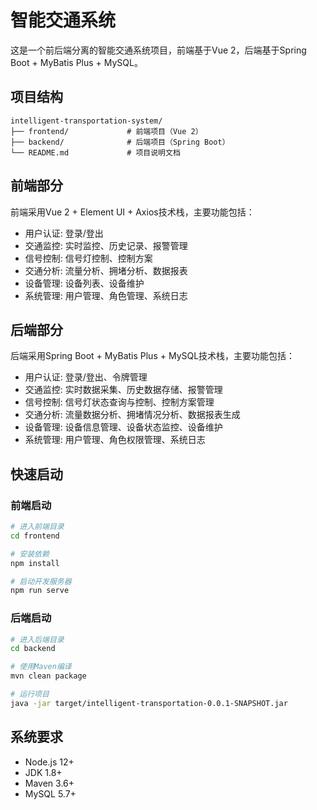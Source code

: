 # 智能交通系统

这是一个前后端分离的智能交通系统项目，前端基于Vue 2，后端基于Spring Boot + MyBatis Plus + MySQL。

## 项目结构

```
intelligent-transportation-system/
├── frontend/             # 前端项目（Vue 2）
├── backend/              # 后端项目（Spring Boot）
└── README.md             # 项目说明文档
```

## 前端部分

前端采用Vue 2 + Element UI + Axios技术栈，主要功能包括：

- 用户认证: 登录/登出
- 交通监控: 实时监控、历史记录、报警管理
- 信号控制: 信号灯控制、控制方案
- 交通分析: 流量分析、拥堵分析、数据报表
- 设备管理: 设备列表、设备维护
- 系统管理: 用户管理、角色管理、系统日志

## 后端部分

后端采用Spring Boot + MyBatis Plus + MySQL技术栈，主要功能包括：

- 用户认证: 登录/登出、令牌管理
- 交通监控: 实时数据采集、历史数据存储、报警管理
- 信号控制: 信号灯状态查询与控制、控制方案管理
- 交通分析: 流量数据分析、拥堵情况分析、数据报表生成
- 设备管理: 设备信息管理、设备状态监控、设备维护
- 系统管理: 用户管理、角色权限管理、系统日志

## 快速启动

### 前端启动

```bash
# 进入前端目录
cd frontend

# 安装依赖
npm install

# 启动开发服务器
npm run serve
```

### 后端启动

```bash
# 进入后端目录
cd backend

# 使用Maven编译
mvn clean package

# 运行项目
java -jar target/intelligent-transportation-0.0.1-SNAPSHOT.jar
```

## 系统要求

- Node.js 12+
- JDK 1.8+
- Maven 3.6+
- MySQL 5.7+ 